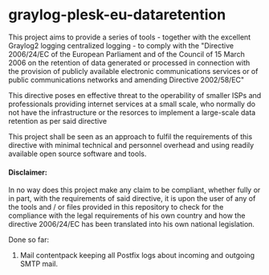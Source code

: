 # graylog-plesk-eu-dataretention

This project aims to provide a series of tools - together with the excellent Graylog2 logging centralized logging - to comply with the "Directive 2006/24/EC of the European Parliament and of the Council of 15 March 2006 on the retention of data generated or processed in connection with the provision of publicly available electronic communications services or of public communications networks and amending Directive 2002/58/EC"

This directive poses en effective threat to the operability of smaller ISPs and professionals providing internet services at a small scale, who normally do not have the infrastructure or the resorces to implement a large-scale data retention as per said directive

This project shall be seen as an approach to fulfil the requirements of this directive with minimal technical and personnel overhead and using readily available open source software and tools. 

#### Disclaimer: 
In no way does this project make any claim to be compliant, whether fully or in part, with the requirements of said directive, it is upon the user of any of the tools and / or files provided in this repository to check for the compliance with the legal requirements of his own country and how the directive 2006/24/EC has been translated into his own national legislation. 


Done so far: 

1. Mail contentpack keeping all Postfix logs about incoming and outgoing SMTP mail.
